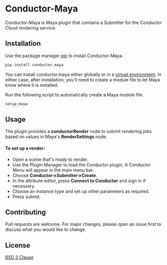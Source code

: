 # Conductor-Maya

Conductor-Maya is Maya plugin that contains a Submitter for the Conductor Cloud rendering service.

## Installation

Use the package manager [pip](https://pip.pypa.io/en/stable/) to install Conductor-Maya. 

```bash
pip install conductor.maya 
```
You can install conductor.maya either globally or in a [virtual environment](https://virtualenv.pypa.io/en/latest/). In either case, after installation, you'll need to create a module file to let Maya know where it is installed. 

Run the following script to automatically create a Maya module file.

```bash
setup_maya
```

## Usage

The plugin provides a **conductorRender** node to submit rendering jobs based on values in Maya's **RenderSettings** node.

#### To set up a render:
* Open a scene that's ready to render.
* Use the Plugin Manager to load the Conductor plugin. A Conductor Menu will appear in the main menu bar.
* Choose **Conductor->Submitter->Create**.
* In the attribute editor, press **Connect to Conductor** and sign in if necessary.
* Choose an instance type and set up other parameters as required.
* Press submit.


## Contributing
Pull requests are welcome. For major changes, please open an issue first to discuss what you would like to change.


## License
[BSD 3 Clause](https://choosealicense.com/licenses/bsd-3-clause-clear/)